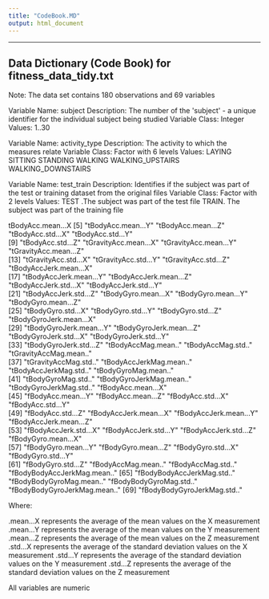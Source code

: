 ```yaml
---
title: "CodeBook.MD"
output: html_document
---
```


--------------------------------------------------------
Data Dictionary (Code Book) for fitness_data_tidy.txt
---------------------------------------------------------

Note:  The data set contains 180 observations and 69 variables

Variable Name: subject
Description: The number of the 'subject' - a unique identifier for the individual subject being studied
Variable Class:  Integer
Values:  1..30

Variable Name:  activity_type
Description:  The activity to which the measures relate
Variable Class:  Factor with 6 levels
Values:    LAYING
           SITTING
           STANDING
           WALKING
           WALKING_UPSTAIRS
           WALKING_DOWNSTAIRS
           
Variable Name:  test_train
Description:  Identifies if the subject was part of the test or training dataset from the original files
Variable Class:  Factor with 2 levels
Values:    TEST .The subject was part of the test file
           TRAIN. The subject was part of the training file
    

tBodyAcc.mean...X
 [5] "tBodyAcc.mean...Y"           "tBodyAcc.mean...Z"           "tBodyAcc.std...X"            "tBodyAcc.std...Y"           
 [9] "tBodyAcc.std...Z"            "tGravityAcc.mean...X"        "tGravityAcc.mean...Y"        "tGravityAcc.mean...Z"       
[13] "tGravityAcc.std...X"         "tGravityAcc.std...Y"         "tGravityAcc.std...Z"         "tBodyAccJerk.mean...X"      
[17] "tBodyAccJerk.mean...Y"       "tBodyAccJerk.mean...Z"       "tBodyAccJerk.std...X"        "tBodyAccJerk.std...Y"       
[21] "tBodyAccJerk.std...Z"        "tBodyGyro.mean...X"          "tBodyGyro.mean...Y"          "tBodyGyro.mean...Z"         
[25] "tBodyGyro.std...X"           "tBodyGyro.std...Y"           "tBodyGyro.std...Z"           "tBodyGyroJerk.mean...X"     
[29] "tBodyGyroJerk.mean...Y"      "tBodyGyroJerk.mean...Z"      "tBodyGyroJerk.std...X"       "tBodyGyroJerk.std...Y"      
[33] "tBodyGyroJerk.std...Z"       "tBodyAccMag.mean.."          "tBodyAccMag.std.."           "tGravityAccMag.mean.."      
[37] "tGravityAccMag.std.."        "tBodyAccJerkMag.mean.."      "tBodyAccJerkMag.std.."       "tBodyGyroMag.mean.."        
[41] "tBodyGyroMag.std.."          "tBodyGyroJerkMag.mean.."     "tBodyGyroJerkMag.std.."      "fBodyAcc.mean...X"          
[45] "fBodyAcc.mean...Y"           "fBodyAcc.mean...Z"           "fBodyAcc.std...X"            "fBodyAcc.std...Y"           
[49] "fBodyAcc.std...Z"            "fBodyAccJerk.mean...X"       "fBodyAccJerk.mean...Y"       "fBodyAccJerk.mean...Z"      
[53] "fBodyAccJerk.std...X"        "fBodyAccJerk.std...Y"        "fBodyAccJerk.std...Z"        "fBodyGyro.mean...X"         
[57] "fBodyGyro.mean...Y"          "fBodyGyro.mean...Z"          "fBodyGyro.std...X"           "fBodyGyro.std...Y"          
[61] "fBodyGyro.std...Z"           "fBodyAccMag.mean.."          "fBodyAccMag.std.."           "fBodyBodyAccJerkMag.mean.." 
[65] "fBodyBodyAccJerkMag.std.."   "fBodyBodyGyroMag.mean.."     "fBodyBodyGyroMag.std.."      "fBodyBodyGyroJerkMag.mean.."
[69] "fBodyBodyGyroJerkMag.std.." 
         
Where:

.mean...X represents the average of the mean values on the X measurement
.mean...Y represents the average of the mean values on the Y measurement
.mean...Z represents the average of the mean values on the Z measurement
.std...X represents the average of the standard deviation values on the X measurement
.std...Y represents the average of the standard deviation values on the Y measurement
.std...Z represents the average of the standard deviation values on the Z measurement

All variables are numeric